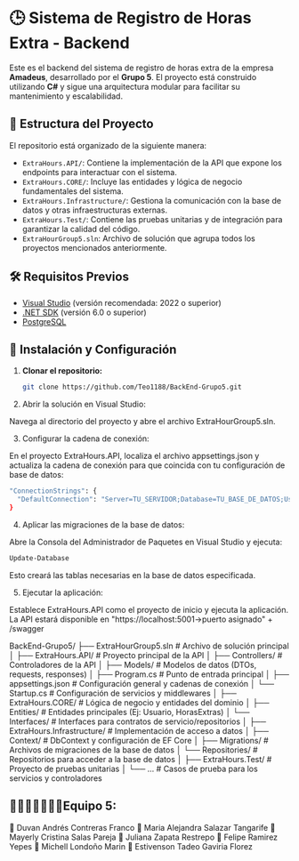 # 🕒 Sistema de Registro de Horas Extra - Backend

Este es el backend del sistema de registro de horas extra de la empresa **Amadeus**, desarrollado por el **Grupo 5**. El proyecto está construido utilizando **C#** y sigue una arquitectura modular para facilitar su mantenimiento y escalabilidad.

## 📂 Estructura del Proyecto

El repositorio está organizado de la siguiente manera:

- `ExtraHours.API/`: Contiene la implementación de la API que expone los endpoints para interactuar con el sistema.
- `ExtraHours.CORE/`: Incluye las entidades y lógica de negocio fundamentales del sistema.
- `ExtraHours.Infrastructure/`: Gestiona la comunicación con la base de datos y otras infraestructuras externas.
- `ExtraHours.Test/`: Contiene las pruebas unitarias y de integración para garantizar la calidad del código.
- `ExtraHourGroup5.sln`: Archivo de solución que agrupa todos los proyectos mencionados anteriormente.

## 🛠️ Requisitos Previos

- [Visual Studio](https://visualstudio.microsoft.com/) (versión recomendada: 2022 o superior)
- [.NET SDK](https://dotnet.microsoft.com/download) (versión 6.0 o superior)
- [PostgreSQL](https://www.postgresql.org)

## 🚀 Instalación y Configuración

1. **Clonar el repositorio:**

   ```bash
   git clone https://github.com/Teo1188/BackEnd-Grupo5.git
   ```

2. Abrir la solución en Visual Studio:

Navega al directorio del proyecto y abre el archivo ExtraHourGroup5.sln.

3. Configurar la cadena de conexión:

En el proyecto ExtraHours.API, localiza el archivo appsettings.json y actualiza la cadena de conexión para que coincida con tu configuración de base de datos:

```bash
"ConnectionStrings": {
  "DefaultConnection": "Server=TU_SERVIDOR;Database=TU_BASE_DE_DATOS;User Id=TU_USUARIO;Password=TU_CONTRASEÑA;"
}
```
4. Aplicar las migraciones de la base de datos:

Abre la Consola del Administrador de Paquetes en Visual Studio y ejecuta:

```bash
Update-Database
```
Esto creará las tablas necesarias en la base de datos especificada.

5. Ejecutar la aplicación:

Establece ExtraHours.API como el proyecto de inicio y ejecuta la aplicación. La API estará disponible en "https://localhost:5001->puerto asignado" + /swagger

BackEnd-Grupo5/ ├── ExtraHourGroup5.sln # Archivo de solución principal │
                ├── ExtraHours.API/ # Proyecto principal de la API │
                ├── Controllers/ # Controladores de la API │
                ├── Models/ # Modelos de datos (DTOs, requests, responses) │
                ├── Program.cs # Punto de entrada principal │
                ├── appsettings.json # Configuración general y cadenas de conexión │
                └── Startup.cs # Configuración de servicios y middlewares │
                ├── ExtraHours.CORE/ # Lógica de negocio y entidades del dominio │
                ├── Entities/ # Entidades principales (Ej: Usuario, HorasExtras) │
                └── Interfaces/ # Interfaces para contratos de servicio/repositorios │
                ├── ExtraHours.Infrastructure/ # Implementación de acceso a datos │
                ├── Context/ # DbContext y configuración de EF Core │
                ├── Migrations/ # Archivos de migraciones de la base de datos │
                └── Repositories/ # Repositorios para acceder a la base de datos │
                ├── ExtraHours.Test/ # Proyecto de pruebas unitarias │
                └── ... # Casos de prueba para los servicios y controladores


## 🏃🏃🏃🏃🏃🏃🏃Equipo 5:

🏃 Duvan Andrés Contreras Franco 
🏃 Maria Alejandra Salazar Tangarife 
🏃 Mayerly Cristina Salas Pareja 
🏃 Juliana Zapata Restrepo 
🏃 Felipe Ramirez Yepes 
🏃 Michell Londoño Marin 
🏃 Estivenson Tadeo Gaviria Florez

